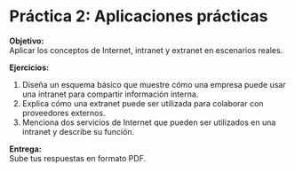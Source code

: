 # Práctica 2: Aplicaciones prácticas

**Objetivo:**  
Aplicar los conceptos de Internet, intranet y extranet en escenarios reales.

**Ejercicios:**
1. Diseña un esquema básico que muestre cómo una empresa puede usar una intranet para compartir información interna.
2. Explica cómo una extranet puede ser utilizada para colaborar con proveedores externos.
3. Menciona dos servicios de Internet que pueden ser utilizados en una intranet y describe su función.

**Entrega:**  
Sube tus respuestas en formato PDF.